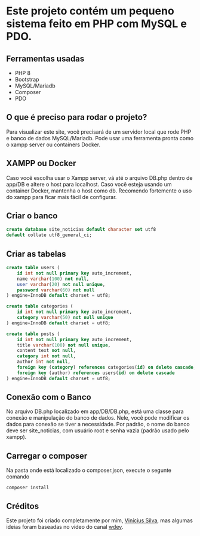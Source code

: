 # Este projeto contém um pequeno sistema feito em PHP com MySQL e PDO.
## Ferramentas usadas
* PHP 8
* Bootstrap
* MySQL/Mariadb
* Composer
* PDO
## O que é preciso para rodar o projeto?
Para visualizar este site, você precisará de um servidor local que rode PHP e banco de dados MySQL/Mariadb. Pode usar uma ferramenta pronta como o xampp server ou containers Docker.
## XAMPP ou Docker
Caso você escolha usar o Xampp server, vá até o arquivo DB.php dentro de app/DB e altere o host para localhost. Caso você esteja usando um container Docker, mantenha o host como db. Recomendo fortemente o uso do xampp para ficar mais fácil de configurar.
## Criar o banco
```sql
create database site_noticias default character set utf8
default collate utf8_general_ci;
```
## Criar as tabelas
```sql
create table users (
	id int not null primary key auto_increment,
	name varchar(100) not null,
	user varchar(20) not null unique,
	password varchar(60) not null
) engine=InnoDB default charset = utf8;

create table categories (
	id int not null primary key auto_increment,
	category varchar(50) not null unique
) engine=InnoDB default charset = utf8;

create table posts (
	id int not null primary key auto_increment,
	title varchar(100) not null unique,
	content text not null,
	category int not null,
	author int not null,
	foreign key (category) references categories(id) on delete cascade,
	foreign key (author) references users(id) on delete cascade
) engine=InnoDB default charset = utf8;
```
## Conexão com o Banco
No arquivo DB.php localizado em app/DB/DB.php, está uma classe para conexão e manipulação do banco de dados. Nele, você pode modificar os dados para conexão se tiver a necessidade. Por padrão, o nome do banco deve ser site_noticias, com usuário root e senha vazia (padrão usado pelo xampp).
## Carregar o composer
Na pasta onde está localizado o composer.json, execute o segunte comando
```shell
composer install 
```
## Créditos
Este projeto foi criado completamente por mim, [Vinícius Silva](https://www.linkedin.com/in/viníciussilva946191193
), mas algumas ideias foram baseadas no vídeo do canal [wdev](https://www.youtube.com/watch?v=uG64BgrlX7o).
